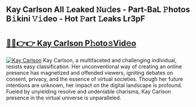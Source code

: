 ## Kay Carlson All 𝙻eaked 𝙽u𝚍es - Part-BaL 𝙿hotos B𝚒kini 𝚅𝚒deo - Hot 𝙿art 𝙻eaks Lr3pF

# <h2><a href="http://ld5b3qu.urlbe.top/?page=Kay+Carlson">🔗🔗👉👉 Kay Carlson P𝚑oto𝚜Vid𝚎o</a></h2>

[![Kay Carlson](https://i.imgur.com/eBuTRDB.gif)](http://ld5b3qu.urlbe.top/?page=Kay+Carlson)
Kay Carlson, a multifaceted and challenging individual, resists easy classification. Her unconventional way of creating an online presence has magnetized and offended viewers, igniting debates on consent, privacy, and the essence of virtual societies. Though her future intentions are unknown, her impact on the digital landscape is profound. Fueled by unyielding resolve and undeniable charisma, Kay Carlson presence in the virtual universe is unparalleled.
